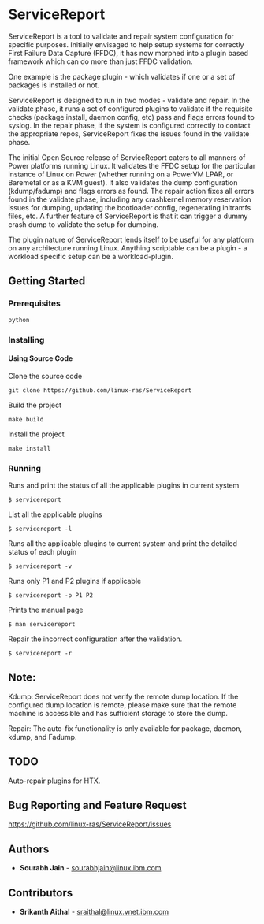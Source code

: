 # ServiceReport

ServiceReport is a tool to validate and repair system configuration for
specific purposes. Initially envisaged to help setup systems for correctly
First Failure Data Capture (FFDC), it has now morphed into a plugin based
framework which can do more than just FFDC validation.

One example is the package plugin - which validates if one or a set of
packages is installed or not.

ServiceReport is designed to run in two modes - validate and repair. In the
validate phase, it runs a set of configured plugins to validate if the
requisite checks (package install, daemon config, etc) pass and flags errors
found to syslog. In the repair phase, if the system is configured correctly
to contact the appropriate repos, ServiceReport fixes the issues found in
the validate phase.

The initial Open Source release of ServiceReport caters to all manners of
Power platforms running Linux. It validates the FFDC setup for the
particular instance of Linux on Power (whether running on a PowerVM LPAR,
or Baremetal or as a KVM guest). It also validates the dump configuration
(kdump/fadump) and flags errors as found. The repair action fixes all
errors found in the validate phase, including any crashkernel memory
reservation issues for dumping, updating the bootloader config,
regenerating initramfs files, etc. A further feature of ServiceReport is
that it can trigger a dummy crash dump to validate the setup for dumping.

The plugin nature of ServiceReport lends itself to be useful for any
platform on any architecture running Linux. Anything scriptable can be
a plugin - a workload specific setup can be a workload-plugin.


## Getting Started

### Prerequisites

```
python
```

### Installing

#### Using Source Code

Clone the source code
```
git clone https://github.com/linux-ras/ServiceReport
```

Build the project
```
make build
```

Install the project
```
make install
```

### Running

Runs and print the status of all the applicable plugins in current system
```
$ servicereport
```

List all the applicable plugins
```
$ servicereport -l
```

Runs all the applicable plugins to current system and print the detailed status of each plugin
```
$ servicereport -v
```

Runs only P1 and P2 plugins if applicable
```
$ servicereport -p P1 P2
```

Prints the manual page
```
$ man servicereport
```

Repair the incorrect configuration after the validation.
```
$ servicereport -r
```

## Note:
Kdump: ServiceReport does not verify the remote dump location. If the configured dump location
       is remote, please make sure that the remote machine is accessible and has sufficient
       storage to store the dump.

Repair: The auto-fix functionality is only available for package, daemon, kdump, and Fadump.

## TODO
Auto-repair plugins for HTX.

## Bug Reporting and Feature Request
https://github.com/linux-ras/ServiceReport/issues

## Authors

* **Sourabh Jain** - <sourabhjain@linux.ibm.com>

## Contributors

* **Srikanth Aithal** - <sraithal@linux.vnet.ibm.com>
